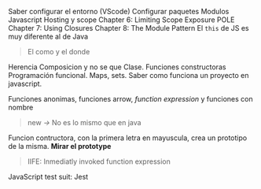 Saber configurar el entorno (VScode)
Configurar paquetes
Modulos Javascript
Hosting y scope
Chapter 6: Limiting Scope Exposure POLE
Chapter 7: Using Closures
Chapter 8: The Module Pattern
El `this` de JS es muy diferente al de Java
> El como y el donde

Herencia
Composicion y no se que
Clase. Funciones constructoras
Programación funcional. Maps, sets.
Saber como funciona un proyecto en javascript.

Funciones anonimas, funciones arrow, *function expression* y funciones con nombre

> new *->* No es lo mismo que en java

Funcion contructora, con la primera letra en mayuscula, crea un prototipo de la misma.
**Mirar el prototype**

> IIFE: Inmediatly invoked function expression

JavaScript test suit: Jest